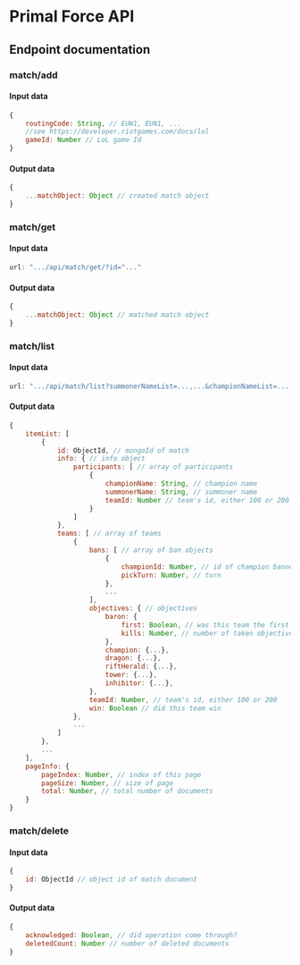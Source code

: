 # Primal Force API
## Endpoint documentation
### match/add
#### Input data
```javascript
{
    routingCode: String, // EUW1, EUN1, ... 
    //see https://developer.riotgames.com/docs/lol
    gameId: Number // LoL game Id
}
```

#### Output data
```javascript
{
    ...matchObject: Object // created match object
}
```

### match/get

#### Input data
```javascript
url: ".../api/match/get/?id="..."
```


#### Output data
```javascript
{
    ...matchObject: Object // matched match object
}
```

### match/list
#### Input data
```javascript
url: ".../api/match/list?summonerNameList=...,...&championNameList=...,...&pageIndex=0&pageSize=10"
```
#### Output data
```javascript
{
    itemList: [
        {
            id: ObjectId, // mongoId of match
            info: { // info object
                participants: [ // array of participants
                    {
                        championName: String, // champion name
                        summonerName: String, // summoner name
                        teamId: Number // team's id, either 100 or 200
                    }
                ]
            },
            teams: [ // array of teams
                {
                    bans: [ // array of ban objects
                        {
                            championId: Number, // id of champion banned
                            pickTurn: Number, // turn
                        },
                        ...
                    ],
                    objectives: { // objectives
                        baron: {
                            first: Boolean, // was this team the first to take this objective
                            kills: Number, // number of taken objectives of this type
                        },
                        champion: {...},
                        dragon: {...},
                        riftHerald: {...},
                        tower: {...},
                        inhibitor: {...},
                    },
                    teamId: Number, // team's id, either 100 or 200
                    win: Boolean // did this team win
                },
                ...
            ]
        },
        ...
    ],
    pageInfo: {
        pageIndex: Number, // index of this page
        pageSize: Number, // size of page
        total: Number, // total number of documents
    }
}
```

### match/delete

#### Input data
```javascript
{
    id: ObjectId // object id of match document
}
```

#### Output data
```javascript
{
	acknowledged: Boolean, // did operation come through?
	deletedCount: Number // number of deleted documents
}
```
